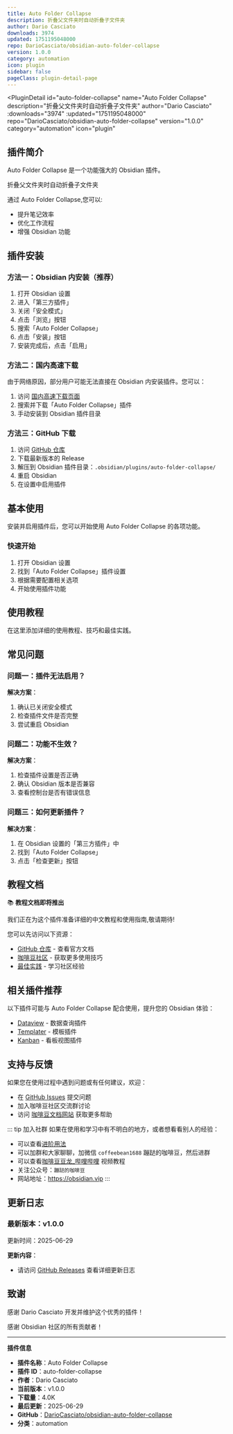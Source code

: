 ```yaml
---
title: Auto Folder Collapse
description: 折叠父文件夹时自动折叠子文件夹
author: Dario Casciato
downloads: 3974
updated: 1751195048000
repo: DarioCasciato/obsidian-auto-folder-collapse
version: 1.0.0
category: automation
icon: plugin
sidebar: false
pageClass: plugin-detail-page
---
```


<PluginDetail
  id="auto-folder-collapse"
  name="Auto Folder Collapse"
  description="折叠父文件夹时自动折叠子文件夹"
  author="Dario Casciato"
  :downloads="3974"
  :updated="1751195048000"
  repo="DarioCasciato/obsidian-auto-folder-collapse"
  version="1.0.0"
  category="automation"
  icon="plugin"
>

<!-- AUTO_GENERATED_START -->
## 插件简介

Auto Folder Collapse 是一个功能强大的 Obsidian 插件。

折叠父文件夹时自动折叠子文件夹

通过 Auto Folder Collapse,您可以:

- 提升笔记效率
- 优化工作流程
- 增强 Obsidian 功能

<!-- AUTO_GENERATED_END -->

<!-- AUTO_GENERATED_START -->
## 插件安装

### 方法一：Obsidian 内安装（推荐）

1. 打开 Obsidian 设置
2. 进入「第三方插件」
3. 关闭「安全模式」
4. 点击「浏览」按钮
5. 搜索「Auto Folder Collapse」
6. 点击「安装」按钮
7. 安装完成后，点击「启用」

### 方法二：国内高速下载

由于网络原因，部分用户可能无法直接在 Obsidian 内安装插件。您可以：

1. 访问 [国内高速下载页面](/zh/documentation/obsidian-plugins-download.html)
2. 搜索并下载「Auto Folder Collapse」插件
3. 手动安装到 Obsidian 插件目录

### 方法三：GitHub 下载

1. 访问 [GitHub 仓库](https://github.com/DarioCasciato/obsidian-auto-folder-collapse)
2. 下载最新版本的 Release
3. 解压到 Obsidian 插件目录：`.obsidian/plugins/auto-folder-collapse/`
4. 重启 Obsidian
5. 在设置中启用插件

## 基本使用

安装并启用插件后，您可以开始使用 Auto Folder Collapse 的各项功能。

### 快速开始

1. 打开 Obsidian 设置
2. 找到「Auto Folder Collapse」插件设置
3. 根据需要配置相关选项
4. 开始使用插件功能

<!-- AUTO_GENERATED_END -->

<!-- CUSTOM_CONTENT_START:tutorial -->
## 使用教程

在这里添加详细的使用教程、技巧和最佳实践。

<!-- CUSTOM_CONTENT_END:tutorial -->

<!-- SHARED_CONTENT_START -->
## 常见问题

### 问题一：插件无法启用？

**解决方案**：
1. 确认已关闭安全模式
2. 检查插件文件是否完整
3. 尝试重启 Obsidian

### 问题二：功能不生效？

**解决方案**：
1. 检查插件设置是否正确
2. 确认 Obsidian 版本是否兼容
3. 查看控制台是否有错误信息

### 问题三：如何更新插件？

**解决方案**：
1. 在 Obsidian 设置的「第三方插件」中
2. 找到「Auto Folder Collapse」
3. 点击「检查更新」按钮

## 教程文档

📚 **教程文档即将推出**

我们正在为这个插件准备详细的中文教程和使用指南,敬请期待!

您可以先访问以下资源：
- [GitHub 仓库](https://github.com/DarioCasciato/obsidian-auto-folder-collapse) - 查看官方文档
- [咖啡豆社区](/zh/bases/) - 获取更多使用技巧
- [最佳实践](/zh/best-practices/) - 学习社区经验

## 相关插件推荐

以下插件可能与 Auto Folder Collapse 配合使用，提升您的 Obsidian 体验：

- [Dataview](/zh/plugins/dataview.html) - 数据查询插件
- [Templater](/zh/plugins/templater-obsidian.html) - 模板插件
- [Kanban](/zh/plugins/obsidian-kanban.html) - 看板视图插件

## 支持与反馈

如果您在使用过程中遇到问题或有任何建议，欢迎：

- 在 [GitHub Issues](https://github.com/DarioCasciato/obsidian-auto-folder-collapse/issues) 提交问题
- 加入咖啡豆社区交流群讨论
- 访问 [咖啡豆文档网站](https://obsidian.vip) 获取更多帮助

::: tip 加入社群
如果在使用和学习中有不明白的地方，或者想看看别人的经验：
- 可以查看[进阶用法](/zh/advanced)
- 可以加群和大家聊聊，加微信 `coffeebean1688` 蹦跶的咖啡豆，然后进群
- 可以查看[咖啡豆豆龙_哔哩哔哩](https://space.bilibili.com/618777356) 视频教程
- 关注公众号：`蹦跶的咖啡豆`
- 网站地址：https://obsidian.vip
:::
<!-- SHARED_CONTENT_END -->

<!-- AUTO_GENERATED_START -->
## 更新日志

### 最新版本：v1.0.0

更新时间：2025-06-29

**更新内容**：
- 请访问 [GitHub Releases](https://github.com/DarioCasciato/obsidian-auto-folder-collapse/releases) 查看详细更新日志

## 致谢

感谢 Dario Casciato 开发并维护这个优秀的插件！

感谢 Obsidian 社区的所有贡献者！

---

**插件信息**
- **插件名称**：Auto Folder Collapse
- **插件 ID**：auto-folder-collapse
- **作者**：Dario Casciato
- **当前版本**：v1.0.0
- **下载量**：4.0K
- **最后更新**：2025-06-29
- **GitHub**：[DarioCasciato/obsidian-auto-folder-collapse](https://github.com/DarioCasciato/obsidian-auto-folder-collapse)
- **分类**：automation
<!-- AUTO_GENERATED_END -->

</PluginDetail>

